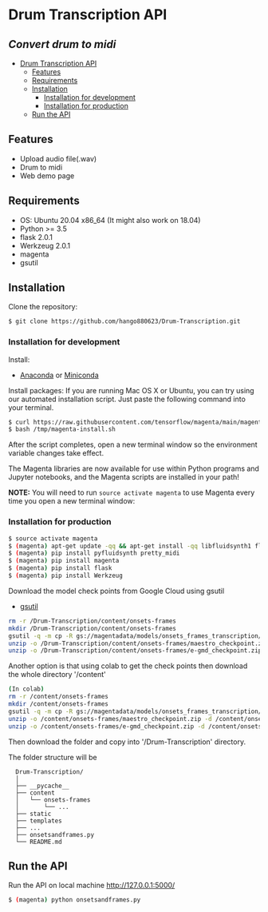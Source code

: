 # Drum Transcription API
## _Convert drum to midi_

- [Drum Transcription API](#drum-transcription-api)
  - [Features](#features)
  - [Requirements](#requirements)
  - [Installation](#installation)
    - [Installation for development](#installation-for-development)
    - [Installation for production](#installation-for-production)
  - [Run the API](#run-the-api)

## Features

- Upload audio file(.wav)
- Drum to midi
- Web demo page

## Requirements

- OS: Ubuntu 20.04 x86_64 (It might also work on 18.04)
- Python >= 3.5
- flask 2.0.1
- Werkzeug 2.0.1
- magenta
- gsutil

## Installation

Clone the repository:

```bash
$ git clone https://github.com/hango880623/Drum-Transcription.git
```

### Installation for development

Install:

- [Anaconda](https://docs.anaconda.com/anaconda/install/linux/) or [Miniconda](https://docs.conda.io/en/latest/miniconda.html#linux-installers)

Install packages:
If you are running Mac OS X or Ubuntu, you can try using our automated installation script. Just paste the following command into your terminal.

```bash
$ curl https://raw.githubusercontent.com/tensorflow/magenta/main/magenta/tools/magenta-install.sh > /tmp/magenta-install.sh
$ bash /tmp/magenta-install.sh
```
After the script completes, open a new terminal window so the environment variable changes take effect.

The Magenta libraries are now available for use within Python programs and Jupyter notebooks, and the Magenta scripts are installed in your path!

**NOTE:** You will need to run `source activate magenta` to use Magenta every time you open a new terminal window:
### Installation for production
```bash
$ source activate magenta
$ (magenta) apt-get update -qq && apt-get install -qq libfluidsynth1 fluid-soundfont-gm build-essential libasound2-dev libjack-dev ffmpeg  
$ (magenta) pip install pyfluidsynth pretty_midi
$ (magenta) pip install magenta
$ (magenta) pip install flask
$ (magenta) pip install Werkzeug
```

Download the model check points from Google Cloud using gsutil
- [gsutil](https://cloud.google.com/storage/docs/gsutil_install)
```bash
rm -r /Drum-Transcription/content/onsets-frames
mkdir /Drum-Transcription/content/onsets-frames
gsutil -q -m cp -R gs://magentadata/models/onsets_frames_transcription/*checkpoint*.zip /Drum-Transcription/content/onsets-frames/
unzip -o /Drum-Transcription/content/onsets-frames/maestro_checkpoint.zip -d /Drum-Transcription/content/onsets-frames/maestro
unzip -o /Drum-Transcription/content/onsets-frames/e-gmd_checkpoint.zip -d /Drum-Transcription/content/onsets-frames/e-gmd
```
Another option is that using colab to get the check points then download the whole directory '/content'
```bash
(In colab)
rm -r /content/onsets-frames
mkdir /content/onsets-frames
gsutil -q -m cp -R gs://magentadata/models/onsets_frames_transcription/*checkpoint*.zip /content/onsets-frames/
unzip -o /content/onsets-frames/maestro_checkpoint.zip -d /content/onsets-frames/maestro
unzip -o /content/onsets-frames/e-gmd_checkpoint.zip -d /content/onsets-frames/e-gmd
```
Then download the folder and copy into '/Drum-Transcription' directory.

The folder structure will be
```
  Drum-Transcription/
  │
  ├── __pycache__
  ├── content
  │   └── onsets-frames
  │       └── ...
  ├── static
  ├── templates
  ├── ...
  ├── onsetsandframes.py
  └── README.md
  ```
## Run the API
Run the API on local machine http://127.0.0.1:5000/
```bash
$ (magenta) python onsetsandframes.py
```
